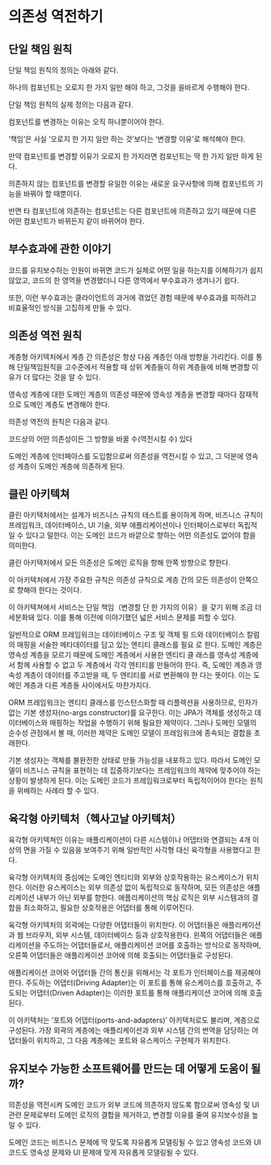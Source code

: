 # 의존성 역전하기

## 단일 책임 원칙

단일 책임 원칙의 정의는 아래와 같다.

하나의 컴포넌트는 오로지 한 가지 일만 해야 하고, 그것을 을바르게 수행해야 한다.

단일 책임 원칙의 실제 정의는 다음과 같다.

컴포넌트를 변경하는 이유는 오직 하나뿐이어야 한다.

‘책임’은 사실 ‘오로지 한 가지 일만 하는 것’보다는 ‘변경할 이유’로 해석해야 한다.

만약 컴포넌트를 변경할 이유가 오로지 한 가지라면 컴포넌트는 딱 한 가지 일만 하게 된다.

의존하지 않는 컴포넌트를 변경할 유일한 이유는 새로운 요구사항에 의해 컴포넌트의 기능을 바꿔야 할 때뿐이다.

반면 타 컴포넌트에 의존하는 컴포넌트는 다른 컴포넌트에 의존하고 있기 때문에 다른 어떤 컴포넌트가 바뀌든지 같이 바뀌어야 한다.

## 부수효과에 관한 이야기

코드를 유지보수하는 인원이 바뀌면 코드가 실제로 어떤 일을 하는지를 이해하기가 쉽지 않았고, 코드의 한 영역을 변경했더니 다른 영역에서 부수효과가 생겨나기 쉽다.

또한, 이런 부수효과는 클라이언트의 과거에 겪었던 경험 때문에 부수효과를 피하려고 비효율적인 방식을 고집하게 만들 수 있다.

## 의존성 역전 원칙

계층형 아키텍처에서 계층 간 의존성은 항상 다음 계층인 아래 방향을 가리킨다. 이를 통해 단일책임원칙을 고수준에서 적용할 때 상위 계층들이 하위 계층들에 비해 변경할 이유가 더 많다는 것을 알 수 있다.

영속성 계층에 대한 도메인 계층의 의존성 때문에 영속성 계층을 변경할 때마다 잠재적으로 도메인 계층도 변경해야 한다.

의존성 역전의 원칙은 다음과 같다.

코드상의 어떤 의존성이든 그 방향을 바꿀 수(역전시킬 수) 있다

도메인 계층에 인터페아스를 도입함으로써 의존성을 역전시킬 수 있고, 그 덕분에 영속성 계층이 도메인 계층에 의존하게 된다.

## 클린 아키텍쳐

클린 아키텍처에서는 설계가 비즈니스 규칙의 테스트를 용이하게 하며, 비즈니스 규칙이 프레임워크, 데이터베이스, UI 기술, 외부 애플리케이션이나 인터페이스로부터 독립적일 수 있다고 말한다. 이는 도메인 코드가 바깥으로 향하는 어떤 의존성도 없어야 함을 의미한다.

클린 아키텍처에서 모든 의존성은 도메인 로직을 향해 안쪽 방향으로 향한다.

이 아키텍처에서 가장 주요한 규칙은 의존성 규칙으로 계층 간의 모든 의존성이 안쪽으로 향해야 한다는 것이다.

이 아키텍쳐에서 서비스는 단일 책임（변경할 단 한 가지의 이유）을 갖기 위해 조금 더 세분화돼 있다. 이를 통해 이전에 이야기했던 넓은 서비스 문제를 피할 수 있다.

일반적으로 ORM 프레임워크는 데이터베이스 구조 및 객체 필 드와 데이터베이스 칼럼의 매핑을 서술한 메타데이터를 담고 있는 엔티티 클래스를 필요 로 한다. 도메인 계층은 영속성 계층을 모르기 때문에 도메인 계층에서 사용한 엔티티 클 래스를 영속성 계층에서 함께 사용할 수 없고 두 계층에서 각각 엔티티를 만들어야 한다. 즉, 도메인 계층과 영속성 계층이 데이터를 주고받을 때, 두 엔티티를 서로 변환해야 한 다는 뜻이다. 이는 도메인 계층과 다른 계층들 사이에서도 마찬가지다.

ORM 프레임워크는 엔티티 클래스를 인스턴스화할 때 리플렉션을 사용하므로, 인자가 없는 기본 생성자(no-args constructor)를 요구한다. 이는 JPA가 객체를 생성하고 데이터베이스와 매핑하는 작업을 수행하기 위해 필요한 제약이다. 그러나 도메인 모델의 순수성 관점에서 볼 때, 이러한 제약은 도메인 모델이 프레임워크에 종속되는 결합을 초래한다.

기본 생성자는 객체를 불완전한 상태로 만들 가능성을 내포하고 있다. 따라서 도메인 모델이 비즈니스 규칙을 표현하는 데 집중하기보다는 프레임워크의 제약에 맞추어야 하는 상황이 발생하게 된다. 이는 도메인 코드가 프레임워크로부터 독립적이어야 한다는 원칙을 위배하는 사례라 할 수 있다.

## 육각형 아키텍처（헥사고날 아키텍처）

육각형 아키텍쳐인 이유는 애플리케이션이 다른 시스템이나 어댑터와 연결되는 4개 이상의 면을 가질 수 있음을 보여주기 위해 일반적인 사각형 대신 육각형을 사용했다고 한다.

육각형 아키텍처의 중심에는 도메인 엔티티와 외부와 상호작용하는 유스케이스가 위치한다. 이러한 유스케이스는 외부 의존성 없이 독립적으로 동작하며, 모든 의존성은 애플리케이션 내부가 아닌 외부를 향한다. 애플리케이션의 핵심 로직은 외부 시스템과의 결합을 최소화하고, 필요한 상호작용은 어댑터를 통해 이루어진다.

육각형 아키텍처의 외곽에는 다양한 어댑터들이 위치한다. 이 어댑터들은 애플리케이션과 웹 브라우저, 외부 시스템, 데이터베이스 등과 상호작용한다. 왼쪽의 어댑터들은 애플리케이션을 주도하는 어댑터들로서, 애플리케이션 코어를 호출하는 방식으로 동작하며, 오른쪽 어댑터들은 애플리케이션 코어에 의해 호출되는 어댑터들로 구성된다.

애플리케이션 코어와 어댑터들 간의 통신을 위해서는 각 포트가 인터페이스를 제공해야 한다. 주도하는 어댑터(Driving Adapter)는 이 포트를 통해 유스케이스를 호출하고, 주도되는 어댑터(Driven Adapter)는 이러한 포트를 통해 애플리케이션 코어에 의해 호출된다.

이 아키텍처는 ‘포트와 어댑터(ports-and-adapters)’ 아키텍처로도 불리며, 계층으로 구성된다. 가장 외곽의 계층에는 애플리케이션과 외부 시스템 간의 번역을 담당하는 어댑터들이 위치하고, 그 다음 계층에는 포트와 유스케이스 구현체가 위치한다.

## 유지보수 가능한 소프트웨어를 만드는 데 어떻게 도움이 될까?

의존성을 역전시켜 도메인 코드가 외부 코드에 의존하지 않도록 함으로써 영속성 및 UI 관련 문제로부터 도메인 로직의 결합을 제거하고, 변경할 이유를 줄여 유지보수성을 높일 수 있다.

도메인 코드는 비즈니스 문제에 딱 맞도록 자유롭게 모델링될 수 있고 영속성 코드와 UI 코드도 영속성 문제와 UI 문제에 맞게 자유롭게 모델링될 수 있다.


